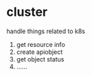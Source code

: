 # cluster

handle things related to k8s
1. get resource info
2. create apiobject
3. get object status
4. ......

